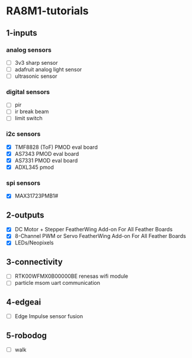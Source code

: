 # RA8M1-tutorials

## 1-inputs
### analog sensors
- [ ] 3v3 sharp sensor
- [ ] adafruit analog light sensor
- [ ] ultrasonic sensor
### digital sensors
- [ ] pir
- [ ] ir break beam
- [ ] limit switch
### i2c sensors
- [x] TMF8828 (ToF) PMOD eval board
- [x] AS7343 PMOD eval board
- [x] AS7331 PMOD eval board
- [x] ADXL345 pmod
### spi sensors
- [x] MAX31723PMB1# 
## 2-outputs
- [x] DC Motor + Stepper FeatherWing Add-on For All Feather Boards
- [x] 8-Channel PWM or Servo FeatherWing Add-on For All Feather Boards
- [x] LEDs/Neopixels
## 3-connectivity
- [ ] RTK00WFMX0B00000BE renesas wifi module
- [ ] particle msom uart communication
## 4-edgeai
- [ ] Edge Impulse sensor fusion
## 5-robodog
- [ ] walk
